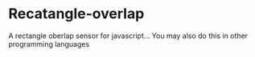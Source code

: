# Recatangle-overlap
A rectangle oberlap sensor for javascript... You may also do this in other programming languages

